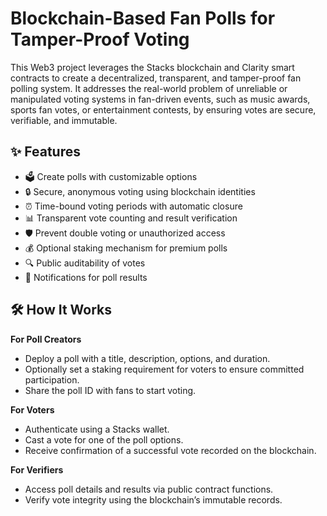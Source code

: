 # Blockchain-Based Fan Polls for Tamper-Proof Voting

This Web3 project leverages the Stacks blockchain and Clarity smart contracts to create a decentralized, transparent, and tamper-proof fan polling system. It addresses the real-world problem of unreliable or manipulated voting systems in fan-driven events, such as music awards, sports fan votes, or entertainment contests, by ensuring votes are secure, verifiable, and immutable.

## ✨ Features

- 🗳️ Create polls with customizable options
- 🔒 Secure, anonymous voting using blockchain identities
- ⏰ Time-bound voting periods with automatic closure
- 📊 Transparent vote counting and result verification
- 🛡️ Prevent double voting or unauthorized access
- 💰 Optional staking mechanism for premium polls
- 🔍 Public auditability of votes
- 🔔 Notifications for poll results

## 🛠 How It Works

**For Poll Creators**
- Deploy a poll with a title, description, options, and duration.
- Optionally set a staking requirement for voters to ensure committed participation.
- Share the poll ID with fans to start voting.

**For Voters**
- Authenticate using a Stacks wallet.
- Cast a vote for one of the poll options.
- Receive confirmation of a successful vote recorded on the blockchain.

**For Verifiers**
- Access poll details and results via public contract functions.
- Verify vote integrity using the blockchain’s immutable records.
